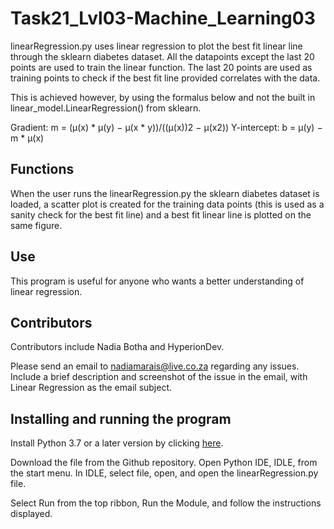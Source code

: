 # Task21_Lvl03-Machine_Learning03
linearRegression.py uses linear regression to plot the best fit linear line through the sklearn diabetes dataset. All the datapoints except the last 20 points are used to train the linear function. The last 20 points are used as training points to check if the best fit line provided correlates with the data.

This is achieved however, by using the formalus below and not the built in linear_model.LinearRegression() from sklearn.

Gradient:
                                                  m = (μ(x) * μ(y) − μ(x * y))/((μ(x))2 − μ(x2))
Y-intercept:
                                                  b = μ(y) − m * μ(x)


## Functions
When the user runs the linearRegression.py the sklearn diabetes dataset is loaded, a scatter plot is created for the training data points (this is used as a sanity check for the best fit line) and a best fit linear line is plotted on the same figure.

## Use
This program is useful for anyone who wants a better understanding of linear regression.

## Contributors
Contributors include Nadia Botha and HyperionDev. 

Please send an email to nadiamarais@live.co.za regarding any issues. Include a brief description and screenshot of the issue in the email, with Linear Regression as the email subject. 

## Installing and running the program
Install Python 3.7 or a later version by clicking [here](https://www.python.org/downloads/).

Download the file from the Github repository. Open Python IDE, IDLE, from the start menu. In IDLE, select file, open, and open the linearRegression.py file. 

Select Run from the top ribbon, Run the Module, and follow the instructions displayed.
